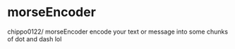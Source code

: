 # morseEncoder
chippo0122/ morseEncoder encode your text or message into some chunks of dot and dash lol

